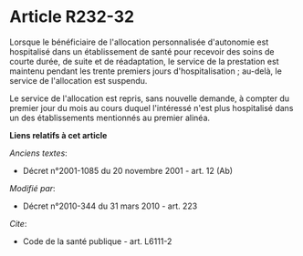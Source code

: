 # Article R232-32

Lorsque le bénéficiaire de l'allocation personnalisée d'autonomie est hospitalisé dans un établissement de santé pour
recevoir des soins de courte durée, de suite et de réadaptation, le service de la prestation est maintenu pendant les trente
premiers jours d'hospitalisation ; au-delà, le service de l'allocation est suspendu. 

Le service de l'allocation est repris, sans nouvelle demande, à compter du premier jour du mois au cours duquel l'intéressé
n'est plus hospitalisé dans un des établissements mentionnés au premier alinéa.

**Liens relatifs à cet article**

_Anciens textes_:

  - Décret n°2001-1085 du 20 novembre 2001 - art. 12 (Ab)

_Modifié par_:

  - Décret n°2010-344 du 31 mars 2010 - art. 223

_Cite_:

  - Code de la santé publique - art. L6111-2
